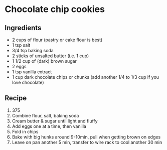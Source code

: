 # Chocolate chip cookies

## Ingredients
- 2 cups of flour (pastry or cake flour is best)
- 1 tsp salt
- 3/4 tsp baking soda
- 2 sticks of unsalted butter (i.e. 1 cup)
- 1 1/2 cup of (dark) brown sugar
- 2 eggs
- 1 tsp vanilla extract
- 1 cup dark chocolate chips or chunks (add another 1/4 to 1/3 cup if you love chocolate)

## Recipe
1. 375
1. Combine flour, salt, baking soda
1. Cream butter & sugar until light and fluffy
1. Add eggs one at a time, then vanilla
1. Fold in chips
1. Bake with big hunks around 9-10min, pull when getting brown on edges
1. Leave on pan another 5 min, transfer to wire rack to cool another 30 min
